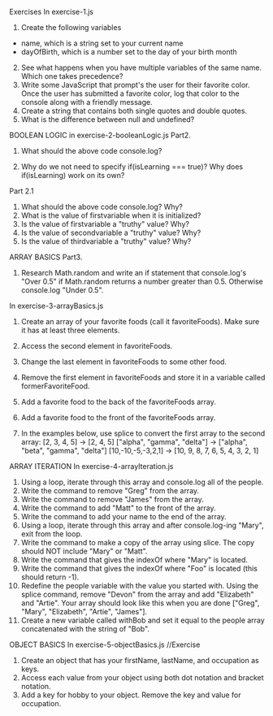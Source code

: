 Exercises
In exercise-1.js

1. Create the following variables
 - name, which is a string set to your current name
 - dayOfBirth, which is a number set to the day of your birth month
2. See what happens when you have multiple variables of the same name. Which one takes precedence?
3. Write some JavaScript that prompt's the user for their favorite color. Once the user has submitted a favorite color, log that color to the console along with a friendly message.
4. Create a string that contains both single quotes and double quotes.
5. What is the difference between null and undefined?


BOOLEAN LOGIC
in exercise-2-booleanLogic.js 
Part2.
1. What should the above code console.log?

2. Why do we not need to specify if(isLearning === true)? Why does if(isLearning) work on its own?

Part 2.1
1. What should the above code console.log? Why?
2. What is the value of firstvariable when it is initialized?
3. Is the value of firstvariable a "truthy" value? Why?
4. Is the value of secondvariable a "truthy" value? Why?
5. Is the value of thirdvariable a "truthy" value? Why?


ARRAY BASICS
Part3.
1. Research Math.random and write an if statement that console.log's "Over 0.5" if Math.random returns a number greater than 0.5. Otherwise console.log "Under 0.5".

In exercise-3-arrayBasics.js
1. Create an array of your favorite foods (call it favoriteFoods). Make sure it has at least three elements.
2. Access the second element in favoriteFoods.
3. Change the last element in favoriteFoods to some other food.
4. Remove the first element in favoriteFoods and store it in a variable called formerFavoriteFood.
5. Add a favorite food to the back of the favoriteFoods array.
6. Add a favorite food to the front of the favoriteFoods array.

7. In the examples below, use splice to convert the first array to the second array:
[2, 3, 4, 5] -> [2, 4, 5]
["alpha", "gamma", "delta"] -> ["alpha", "beta", "gamma", "delta"]
[10,-10,-5,-3,2,1] -> [10, 9, 8, 7, 6, 5, 4, 3, 2, 1]



ARRAY ITERATION
In exercise-4-arrayIteration.js
1. Using a loop, iterate through this array and console.log all of the people.
2. Write the command to remove "Greg" from the array.
3. Write the command to remove "James" from the array.
4. Write the command to add "Matt" to the front of the array.
5. Write the command to add your name to the end of the array.
6. Using a loop, iterate through this array and after console.log-ing "Mary", exit from the loop.
7. Write the command to make a copy of the array using slice. The copy should NOT include "Mary" or "Matt".
8. Write the command that gives the indexOf where "Mary" is located.
9. Write the command that gives the indexOf where "Foo" is located (this should return -1).
10. Redefine the people variable with the value you started with. Using the splice command, remove "Devon" from the array and add "Elizabeth" and "Artie". Your array should look like this when you are done ["Greg", "Mary", "Elizabeth", "Artie", "James"].
11. Create a new variable called withBob and set it equal to the people array concatenated with the string of "Bob".

OBJECT BASICS
In exercise-5-objectBasics.js
//Exercise
1. Create an object that has your firstName, lastName, and occupation as keys.
2. Access each value from your object using both dot notation and bracket notation.
3. Add a key for hobby to your object. Remove the key and value for occupation.